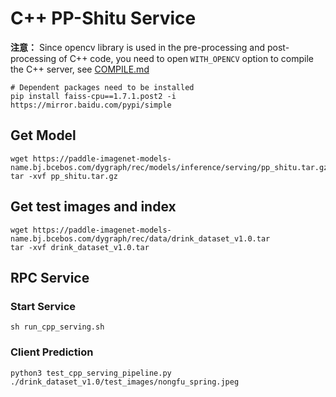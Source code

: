 # C++ PP-Shitu Service

**注意：** Since opencv library is used in the pre-processing and post-processing of C++ code, you need to open `WITH_OPENCV` option to compile the C++ server, see [COMPILE.md](../../../../doc/Compile_CN.md)

```
# Dependent packages need to be installed
pip install faiss-cpu==1.7.1.post2 -i https://mirror.baidu.com/pypi/simple
```

## Get Model
```
wget https://paddle-imagenet-models-name.bj.bcebos.com/dygraph/rec/models/inference/serving/pp_shitu.tar.gz
tar -xvf pp_shitu.tar.gz
```

## Get test images and index
```
wget https://paddle-imagenet-models-name.bj.bcebos.com/dygraph/rec/data/drink_dataset_v1.0.tar
tar -xvf drink_dataset_v1.0.tar
```

## RPC Service
### Start Service
```
sh run_cpp_serving.sh
```

### Client Prediction
```
python3 test_cpp_serving_pipeline.py ./drink_dataset_v1.0/test_images/nongfu_spring.jpeg
```
